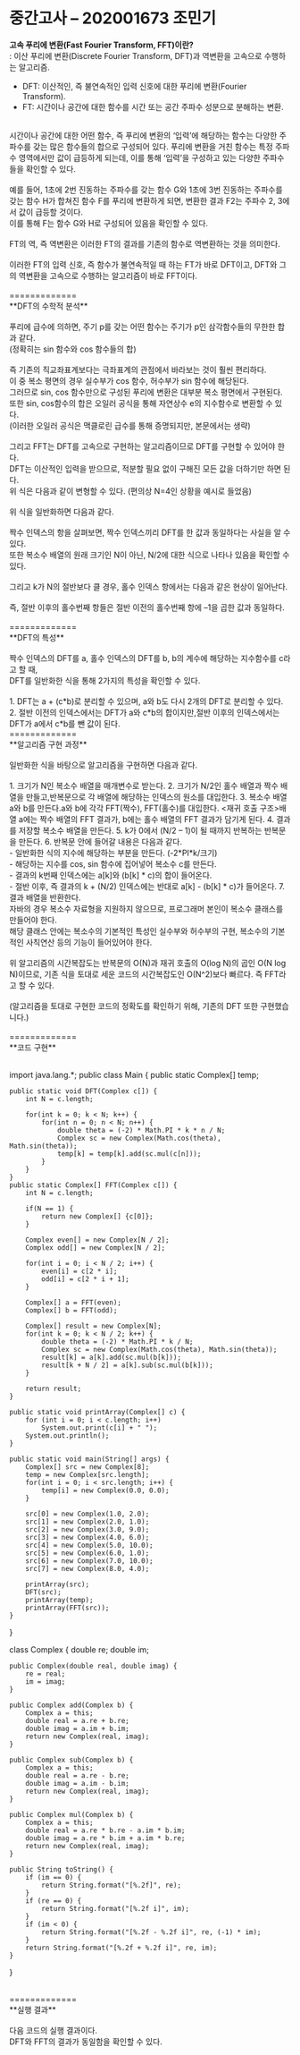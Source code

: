 중간고사 – 202001673 조민기
=============

**고속 푸리에 변환(Fast Fourier Transform, FFT)이란?**<br/>
: 이산 푸리에 변환(Discrete Fourier Transform, DFT)과 역변환을 고속으로 수행하는 알고리즘.<br/>
* DFT: 이산적인, 즉 불연속적인 입력 신호에 대한 푸리에 변환(Fourier Transform).<br/>
* FT: 시간이나 공간에 대한 함수를 시간 또는 공간 주파수 성분으로 분해하는 변환.<br/>
<br/>
시간이나 공간에 대한 어떤 함수, 즉 푸리에 변환의 ‘입력’에 해당하는 함수는 다양한 주파수를 갖는 많은 함수들의 합으로 구성되어 있다. 푸리에 변환을 거친 함수는 특정 주파수 영역에서만 값이 급등하게 되는데, 이를 통해 ‘입력’을 구성하고 있는 다양한 주파수들을 확인할 수 있다.<br/>
<br/>
예를 들어, 1초에 2번 진동하는 주파수를 갖는 함수 G와 1초에 3번 진동하는 주파수를 갖는 함수 H가 합쳐진 함수 F를 푸리에 변환하게 되면, 변환한 결과 F2는 주파수 2, 3에서 값이 급등할 것이다.<br/>
이를 통해 F는 함수 G와 H로 구성되어 있음을 확인할 수 있다.<br/>
<br/>
FT의 역, 즉 역변환은 이러한 FT의 결과를 기존의 함수로 역변환하는 것을 의미한다.<br/>
<br/>
이러한 FT의 입력 신호, 즉 함수가 불연속적일 때 하는 FT가 바로 DFT이고, DFT와 그의 역변환을 고속으로 수행하는 알고리즘이 바로 FFT이다.<br/>
<br/>
=============
<br/>
**DFT의 수학적 분석**<br/>
<br/>
푸리에 급수에 의하면, 주기 p를 갖는 어떤 함수는 주기가 p인 삼각함수들의 무한한 합과 같다.<br/>
(정확히는 sin 함수와 cos 함수들의 합)<br/>
<br/>
즉 기존의 직교좌표계보다는 극좌표계의 관점에서 바라보는 것이 훨씬 편리하다.<br/>
이 중 복소 평면의 경우 실수부가 cos 함수, 허수부가 sin 함수에 해당된다.<br/>
그러므로 sin, cos 함수만으로 구성된 푸리에 변환은 대부분 복소 평면에서 구현된다.<br/>
또한 sin, cos함수의 합은 오일러 공식을 통해 자연상수 e의 지수함수로 변환할 수 있다.<br/>
(이러한 오일러 공식은 맥클로린 급수를 통해 증명되지만, 본문에서는 생략)<br/>
<br/>
그리고 FFT는 DFT를 고속으로 구현하는 알고리즘이므로 DFT를 구현할 수 있어야 한다.<br/>
DFT는 이산적인 입력을 받으므로, 적분할 필요 없이 구해진 모든 값을 더하기만 하면 된다.<br/>
위 식은 다음과 같이 변형할 수 있다. (편의상 N=4인 상황을 예시로 들었음)<br/>
<br/>
위 식을 일반화하면 다음과 같다.<br/>
<br/>
짝수 인덱스의 항을 살펴보면, 짝수 인덱스끼리 DFT를 한 값과 동일하다는 사실을 알 수 있다.<br/>
또한 복소수 배열의 원래 크기인 N이 아닌, N/2에 대한 식으로 나타나 있음을 확인할 수 있다.<br/>
<br/>
그리고 k가 N의 절반보다 클 경우, 홀수 인덱스 항에서는 다음과 같은 현상이 일어난다.<br/>
<br/>
즉, 절반 이후의 홀수번째 항들은 절반 이전의 홀수번째 항에 –1을 곱한 값과 동일하다.<br/>
<br/>
=============
<br/>
**DFT의 특성**<br/>
<br/>
짝수 인덱스의 DFT를 a, 홀수 인덱스의 DFT를 b, b의 계수에 해당하는 지수함수를 c라고 할 때,<br/>
DFT를 일반화한 식을 통해 2가지의 특성을 확인할 수 있다.<br/>
<br/>
1. DFT는 a + (c*b)로 분리할 수 있으며, a와 b도 다시 2개의 DFT로 분리할 수 있다.
2. 절반 이전의 인덱스에서는 DFT가 a와 c*b의 합이지만,절반 이후의 인덱스에서는 DFT가 a에서 c*b를 뺀 값이 된다.
<br/>
=============
<br/>
**알고리즘 구현 과정**<br/>
<br/>
일반화한 식을 바탕으로 알고리즘을 구현하면  다음과 같다.<br/>
<br/>
1. 크기가 N인 복소수 배열을 매개변수로 받는다.
2. 크기가 N/2인 홀수 배열과 짝수 배열을 만들고,반복문으로 각 배열에 해당하는 인덱스의 원소를 대입한다.
3. 복소수 배열 a와 b를 만든다.a와 b에 각각 FFT(짝수), FFT(홀수)를 대입한다. <재귀 호출 구조>배열 a에는 짝수 배열의 FFT 결과가, b에는 홀수 배열의 FFT 결과가 담기게 된다.
4. 결과를 저장할 복소수 배열을 만든다.
5. k가 0에서 (N/2 – 1)이 될 때까지 반복하는 반복문을 만든다.
6. 반복문 안에 들어갈 내용은 다음과 같다.<br/>- 일반화한 식의 지수에 해당하는 부분을 만든다. (-2*PI*k/크기)<br/>- 해당하는 지수를 cos, sin 함수에 집어넣어 복소수 c를 만든다.<br/>- 결과의 k번째 인덱스에는 a[k]와 (b[k] * c)의 합이 들어온다.<br/>- 절반 이후, 즉 결과의 k + (N/2) 인덱스에는 반대로 a[k] - (b[k] * c)가 들어온다.
7. 결과 배열을 반환한다.
<br/>
자바의 경우 복소수 자료형을 지원하지 않으므로, 프로그래머 본인이 복소수 클래스를 만들어야 한다.<br/>
해당 클래스 안에는 복소수의 기본적인 특성인 실수부와 허수부의 구현, 복소수의 기본적인 사칙연산 등의 기능이 들어있어야 한다.<br/>
<br/>
위 알고리즘의 시간복잡도는 반복문의 O(N)과 재귀 호출의 O(log N)의 곱인 O(N log N)이므로, 기존 식을 토대로 세운 코드의 시간복잡도인 O(N^2)보다 빠르다. 즉 FFT라고 할 수 있다.<br/>
<br/>
(알고리즘을 토대로 구현한 코드의 정확도를 확인하기 위해, 기존의 DFT 또한 구현했습니다.)<br/>
<br/>
=============
<br/>
**코드 구현**<br/>
<br/>

import java.lang.*;
public class Main {
    public static Complex[] temp;
    
    public static void DFT(Complex c[]) {
        int N = c.length;

        for(int k = 0; k < N; k++) {
            for(int n = 0; n < N; n++) {
                double theta = (-2) * Math.PI * k * n / N;
                Complex sc = new Complex(Math.cos(theta), Math.sin(theta));
                temp[k] = temp[k].add(sc.mul(c[n]));
            }
        }
    }
    public static Complex[] FFT(Complex c[]) {
        int N = c.length;
        
        if(N == 1) {
            return new Complex[] {c[0]};
        }
        
        Complex even[] = new Complex[N / 2];
        Complex odd[] = new Complex[N / 2];
        
        for(int i = 0; i < N / 2; i++) {
            even[i] = c[2 * i];
            odd[i] = c[2 * i + 1];
        }
        
        Complex[] a = FFT(even);
        Complex[] b = FFT(odd);
        
        Complex[] result = new Complex[N];
        for(int k = 0; k < N / 2; k++) {
            double theta = (-2) * Math.PI * k / N;
            Complex sc = new Complex(Math.cos(theta), Math.sin(theta));
            result[k] = a[k].add(sc.mul(b[k]));
            result[k + N / 2] = a[k].sub(sc.mul(b[k]));
        }
        
        return result;
    }
    
    public static void printArray(Complex[] c) {
        for (int i = 0; i < c.length; i++)
            System.out.print(c[i] + " ");
        System.out.println();
    }
    
    public static void main(String[] args) {
        Complex[] src = new Complex[8];
        temp = new Complex[src.length];
        for(int i = 0; i < src.length; i++) {
            temp[i] = new Complex(0.0, 0.0);
        }
        
        src[0] = new Complex(1.0, 2.0);
        src[1] = new Complex(2.0, 1.0);
        src[2] = new Complex(3.0, 9.0);
        src[3] = new Complex(4.0, 6.0);
        src[4] = new Complex(5.0, 10.0);
        src[5] = new Complex(6.0, 1.0);
        src[6] = new Complex(7.0, 10.0);
        src[7] = new Complex(8.0, 4.0);
        
        printArray(src);
        DFT(src);
        printArray(temp);
        printArray(FFT(src));
    }
}

class Complex {
    double re;
    double im;
    
    public Complex(double real, double imag) {
        re = real;
        im = imag;
    }
    
    public Complex add(Complex b) {
        Complex a = this;
        double real = a.re + b.re;
        double imag = a.im + b.im;
        return new Complex(real, imag);
    }
    
    public Complex sub(Complex b) {
        Complex a = this;
        double real = a.re - b.re;
        double imag = a.im - b.im;
        return new Complex(real, imag);
    }
    
    public Complex mul(Complex b) {
        Complex a = this;
        double real = a.re * b.re - a.im * b.im;
        double imag = a.re * b.im + a.im * b.re;
        return new Complex(real, imag);
    }
    
    public String toString() {
        if (im == 0) {
            return String.format("[%.2f]", re);
        }
        if (re == 0) {
            return String.format("[%.2f i]", im);
        }
        if (im < 0) {
            return String.format("[%.2f - %.2f i]", re, (-1) * im);
        }
        return String.format("[%.2f + %.2f i]", re, im);
    }
}

<br/>
=============
<br/>
**실행 결과**<br/>
<br/>
다음 코드의 실행 결과이다.<br/>
DFT와 FFT의 결과가 동일함을 확인할 수 있다.<br/>
